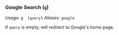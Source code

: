 ### Google Search (`g`)
*Usage:* `g  [query]`
*Aliases:* `google`

If `query` is empty, will redirect to Google's home page.
